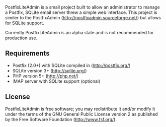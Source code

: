 PostfixLiteAdmin is a small project built to allow an administrator to manage a Postfix, SQLite email server threw a simple web interface.  This project is similer to the PostfixAdmin (http://postfixadmin.sourceforge.net/) but allows for SQLite support.

Currently PostfixLiteAdmin is an alpha state and is not recommended for production use.

## Requirements
* Postfix (2.0+) with SQLite compiled in (http://postfix.org/)
* SQLite version 3+ (http://sqlite.org/)
* PHP version 5+ (http://php.net/)
* IMAP server with SQLite support (optional)

## License
PostfixLiteAdmin is free software; you may redistribute it and/or modify it under the terms of the GNU General Public License version 2 as published by the Free Software Foundation (http://www.fsf.org/).

